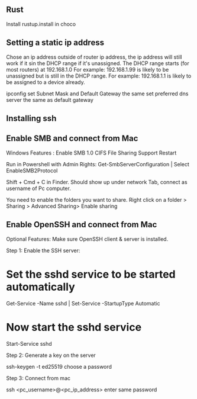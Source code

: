 ## Rust

Install rustup.install in choco

## Setting a static ip address

Chose an ip address outside of router ip address, the ip address will still work if it sin the DHCP range if it's unassigned.
The DHCP range starts (for most routers) at 192.168.1.0
For example: 192.168.1.99 is likely to be unassigned but is still in the DHCP range.
For example: 192.168.1.1 is likely to be assigned to a device already.

ipconfig
set Subnet Mask and Default Gateway the same
set preferred dns server the same as default gateway
## Installing ssh

## Enable SMB and connect from Mac

Windows Features : Enable SMB 1.0 CIFS File Sharing Support
Restart

Run in Powershell with Admin Rights:
Get-SmbServerConfiguration | Select EnableSMB2Protocol

Shift + Cmd + C in Finder. Should show up under network Tab, connect as username of Pc computer.

You need to enable the folders you want to share. Right click on a folder > Sharing > Advanced Sharing> Enable sharing

## Enable OpenSSH and connect from Mac

Optional Features: Make sure OpenSSH client & server is installed.

Step 1: Enable the SSH server: 
# Set the sshd service to be started automatically
Get-Service -Name sshd | Set-Service -StartupType Automatic

# Now start the sshd service
Start-Service sshd

Step 2: Generate a key on the server

ssh-keygen -t ed25519
choose a password

Step 3: Connect from mac

ssh <pc_username>@<pc_ip_address>
enter same password



